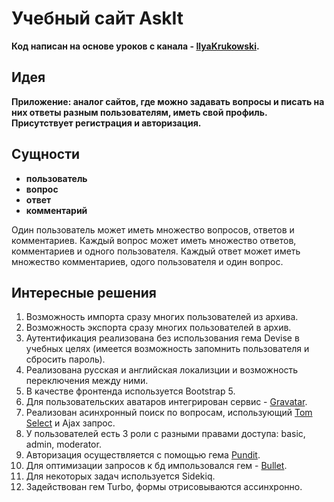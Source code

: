 Учебный сайт AskIt
==================

**Код написан на основе уроков с канала - [IlyaKrukowski](https://www.youtube.com/c/IlyaBodrovKrukowski).**

Идея
----

**Приложение: аналог сайтов, где можно задавать вопросы и писать на них ответы разным пользователям, иметь свой профиль. Присутствует регистрация и авторизация.** 

Сущности
--------

- **пользователь**
- **вопрос**
- **ответ**
- **комментарий**

Один пользователь может иметь множество вопросов, ответов и комментариев. Каждый вопрос может иметь множество ответов, комментариев и одного пользователя. Каждый ответ может иметь множество комментариев, одого пользователя и один вопрос.

Интересные решения
------------------

1. Возможность импорта сразу многих пользователей из архива.
2. Возможность экспорта сразу многих пользователей в архив.
3. Аутентификация реализована без использования гема Devise в учебных целях (имеется возможность запомнить пользователя и сбросить пароль).
4. Реализована русская и английская локализции и возможность переключения между ними.
5. В качестве фронтенда используется Bootstrap 5.
6. Для пользовательских аватаров интегрирован сервис - [Gravatar](https://gravatar.com).
7. Реализован асинхронный поиск по вопросам, использующий [Tom Select](https://tom-select.js.org) и Ajax запрос.
8. У пользователей есть 3 роли с разными правами доступа: basic, admin, moderator.
9. Авторизация осуществляется с помощью гема [Pundit](https://github.com/varvet/pundit).
10. Для оптимизации запросов к бд импользовался гем - [Bullet](https://github.com/flyerhzm/bullet).
11. Для некоторых задач используется Sidekiq.
12. Задействован гем Turbo, формы отрисовываются ассинхронно.
